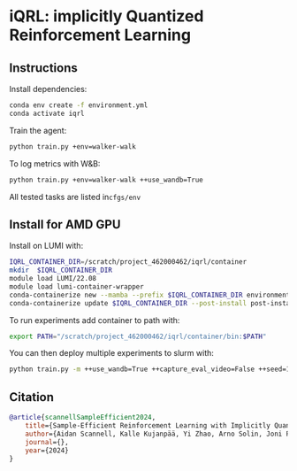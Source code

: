 # iQRL: implicitly Quantized Reinforcement Learning

## Instructions
Install dependencies:
```sh
conda env create -f environment.yml
conda activate iqrl
```
Train the agent:
``` sh
python train.py +env=walker-walk
```
To log metrics with W&B:
``` sh
python train.py +env=walker-walk ++use_wandb=True
```
All tested tasks are listed in`cfgs/env`

## Install for AMD GPU
Install on LUMI with:
``` sh
IQRL_CONTAINER_DIR=/scratch/project_462000462/iqrl/container
mkdir  $IQRL_CONTAINER_DIR
module load LUMI/22.08
module load lumi-container-wrapper
conda-containerize new --mamba --prefix $IQRL_CONTAINER_DIR environment.yml
conda-containerize update $IQRL_CONTAINER_DIR --post-install post-install-amd.txt
```

To run experiments add container to path with:
```sh
export PATH="/scratch/project_462000462/iqrl/container/bin:$PATH"
```
You can then deploy multiple experiments to slurm with:
``` sh
python train.py -m ++use_wandb=True ++capture_eval_video=False ++seed=1,2,3,4,5
```

## Citation
```bibtex
@article{scannellSampleEfficient2024,
    title={Sample-Efficient Reinforcement Learning with Implicitly Quantized Representations},
    author={Aidan Scannell, Kalle Kujanpää, Yi Zhao, Arno Solin, Joni Pajarinen}
    journal={},
    year={2024}
}
```
